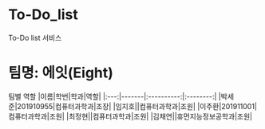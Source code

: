 # To-Do_list
To-Do list 서비스

# 팀명: 에잇(Eight)

팀별 역할
|이름|학번|학과|역할|
|:---:|-------|:----------:|:--------:|
|박세준|201910955|컴퓨터과학과|조장|
|임지호||컴퓨터과학과|조원|
|이주환|201911001|컴퓨터과학과|조원|
|최정현||컴퓨터과학과|조원|
|김채연||휴먼지능정보공학과|조원|
